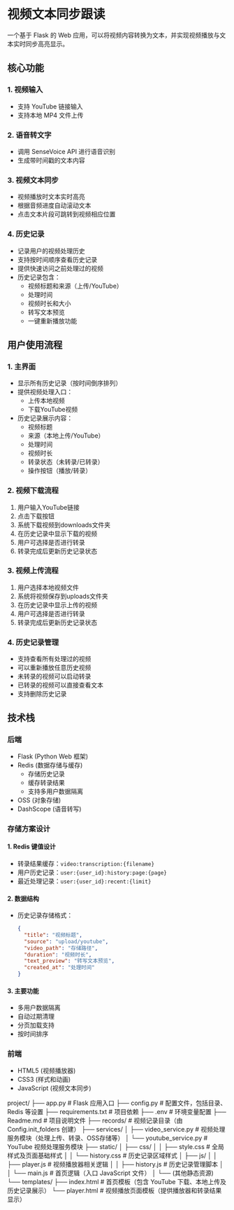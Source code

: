# 视频文本同步跟读

一个基于 Flask 的 Web 应用，可以将视频内容转换为文本，并实现视频播放与文本实时同步高亮显示。

## 核心功能

### 1. 视频输入
- 支持 YouTube 链接输入
- 支持本地 MP4 文件上传

### 2. 语音转文字
- 调用 SenseVoice API 进行语音识别
- 生成带时间戳的文本内容

### 3. 视频文本同步
- 视频播放时文本实时高亮
- 根据音频进度自动滚动文本
- 点击文本片段可跳转到视频相应位置

### 4. 历史记录
- 记录用户的视频处理历史
- 支持按时间顺序查看历史记录
- 提供快速访问之前处理过的视频
- 历史记录包含：
  - 视频标题和来源（上传/YouTube）
  - 处理时间
  - 视频时长和大小
  - 转写文本预览
  - 一键重新播放功能

## 用户使用流程

### 1. 主界面
- 显示所有历史记录（按时间倒序排列）
- 提供视频处理入口：
  - 上传本地视频
  - 下载YouTube视频
- 历史记录展示内容：
  - 视频标题
  - 来源（本地上传/YouTube）
  - 处理时间
  - 视频时长
  - 转录状态（未转录/已转录）
  - 操作按钮（播放/转录）

### 2. 视频下载流程
1. 用户输入YouTube链接
2. 点击下载按钮
3. 系统下载视频到downloads文件夹
4. 在历史记录中显示下载的视频
5. 用户可选择是否进行转录
6. 转录完成后更新历史记录状态

### 3. 视频上传流程
1. 用户选择本地视频文件
2. 系统将视频保存到uploads文件夹
3. 在历史记录中显示上传的视频
4. 用户可选择是否进行转录
5. 转录完成后更新历史记录状态

### 4. 历史记录管理
- 支持查看所有处理过的视频
- 可以重新播放任意历史视频
- 未转录的视频可以启动转录
- 已转录的视频可以直接查看文本
- 支持删除历史记录

## 技术栈

### 后端
- Flask (Python Web 框架)
- Redis (数据存储与缓存)
  - 存储历史记录
  - 缓存转录结果
  - 支持多用户数据隔离
- OSS (对象存储)
- DashScope (语音转写)

### 存储方案设计

#### 1. Redis 键值设计
- 转录结果缓存：`video:transcription:{filename}`
- 用户历史记录：`user:{user_id}:history:page:{page}`
- 最近处理记录：`user:{user_id}:recent:{limit}`

#### 2. 数据结构
- 历史记录存储格式：
  ```json
  {
    "title": "视频标题",
    "source": "upload/youtube",
    "video_path": "存储路径",
    "duration": "视频时长",
    "text_preview": "转写文本预览",
    "created_at": "处理时间"
  }
  ```

#### 3. 主要功能
- 多用户数据隔离
- 自动过期清理
- 分页加载支持
- 按时间排序

### 前端
- HTML5 (视频播放器)
- CSS3 (样式和动画)
- JavaScript (视频文本同步)

project/
├── app.py # Flask 应用入口
├── config.py # 配置文件，包括目录、Redis 等设置
├── requirements.txt # 项目依赖
├── .env # 环境变量配置
├── Readme.md # 项目说明文件
├── records/ # 视频记录目录（由 Config.init_folders 创建）
├── services/
│ ├── video_service.py # 视频处理服务模块（处理上传、转录、OSS存储等）
│ └── youtube_service.py # YouTube 视频处理服务模块
├── static/
│ ├── css/
│ │ ├── style.css # 全局样式及页面基础样式
│ │ └── history.css # 历史记录区域样式
│ ├── js/
│ │ ├── player.js # 视频播放器相关逻辑
│ │ ├── history.js # 历史记录管理脚本
│ │ └── main.js # 首页逻辑（入口 JavaScript 文件）
│ └── (其他静态资源)
└── templates/
├── index.html # 首页模板（包含 YouTube 下载、本地上传及历史记录展示）
└── player.html # 视频播放页面模板（提供播放器和转录结果显示）